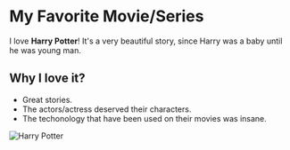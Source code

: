 # My Favorite Movie/Series

I love **Harry Potter**! It's a very beautiful story, since Harry was a baby until he was young man.

## Why I love it?

- Great stories.
- The actors/actress deserved their characters.
- The techonology that have been used on their movies was insane.

![Harry Potter](https://static.wikia.nocookie.net/harrypotter/images/3/36/Harry-potter-films.png/revision/latest?cb=20110722151247)
